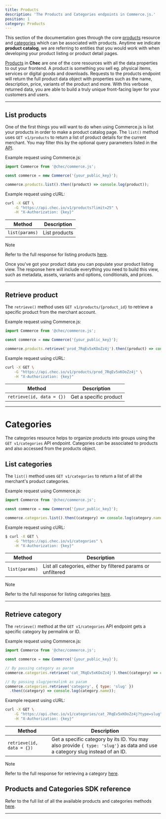 ```yaml
---
title: Products
description: 'The Products and Categories endpoints in Commerce.js.'
position: 1
category: Products
---
```


This section of the documentation goes through the core [products](#list-products) resource and
[categories](#categories) which can be associated with products. Anytime we indicate **product catalog**, we are
referring to entities that you would work with when developing your product listing or product detail pages.

[Products](/docs/api/?shell#products) in **Chec** are one of the core resources with all the data properties to out your
frontend. A product is something you sell eg. physical items, services or digital goods and downloads. Requests to the
products endpoint will return the full product data object with properties such as the name, description, price,
variants of the product and more. With this verbose returned data, you are able to build a truly unique front-facing
layer for your customers and users.

---

## List products

One of the first things you will want to do when using Commerce.js is list your products in order to make a product
catalog page. The `list()` method uses `GET v1/products` to return a list of product details for the current merchant.
You may filter this by the optional query parameters listed in the [API](/docs/api/?shell#list-all-products).

Example request using Commerce.js:

```js
import Commerce from '@chec/commerce.js';

const commerce = new Commerce('{your_public_key}');

commerce.products.list().then((product) => console.log(product));
```

Example request using cURL:

```bash
curl -X GET \
    -G "https://api.chec.io/v1/products?limit=25" \
    -H "X-Authorization: {key}"
```

| Method | Description |
| -------------------- | ----------- |
| `list(params)`       | List products |

<div class="highlight highlight--note">
    <span>Note</span>
    <p>Refer to the full response for listing products <a href="/docs/api/?shell#products">here</a>.</p>
</div>

Once you've got your product data you can populate your product listing view. The response here will include everything
you need to build this view, such as metadata, assets, variants and options, conditionals, and prices.

---

## Retrieve product

The `retrieve()` method uses `GET v1/products/{product_id}` to retrieve a specific product from the merchant account.

Example request using Commerce.js:

```js
import Commerce from '@chec/commerce.js';

const commerce = new Commerce('{your_public_key}');

commerce.products.retrieve('prod_7RqEv5xKOoZz4j').then((product) => console.log(product.name));
```

Example request using cURL:

```bash
curl -X GET \
    -G "https://api.chec.io/v1/products/prod_7RqEv5xKOoZz4j" \
    -H "X-Authorization: {key}"
```

| Method | Description |
| -------------------- | ----------- |
| `retrieve(id, data = {})`  | Get a specific product |

---

# Categories

The categories resource helps to organize products into groups using the `GET v1/categories` API endpoint. Categories
can be associated to products and also accessed from the products object.

## List categories

The `list()` method uses `GET v1/categories` to return a list of all the merchant's product categories.

Example request using Commerce.js:

```js
import Commerce from '@chec/commerce.js';

const commerce = new Commerce('{your_public_key}');

commerce.categories.list().then((category) => console.log(category.name));
```

Example request using cURL:

```bash
$ curl -X GET \
    -G "https://api.chec.io/v1/categories" \
    -H "X-Authorization: {key}"
```

| Method | Description |
| -------------------- | ----------- |
| `list(params)`       | List all categories, either by filtered params or unfiltered |

<div class="highlight highlight--note">
<span>Note</span>
  <p>Refer to the full response for listing categories <a href="/docs/api/?shell#categories">here</a>.</p>
</div>

---

## Retrieve category

The `retrieve()` method at the `GET v1/categories` API endpoint gets a specific category by permalink or ID.

Example request using Commerce.js:

```js
import Commerce from '@chec/commerce.js';

const commerce = new Commerce('{your_public_key}');

// By passing category as param
commerce.categories.retrieve('cat_7RqEv5xKOoZz4j').then((category) => console.log(category.name));

// By passing slug/permalink as param
commerce.categories.retrieve('category', { type: 'slug' })
  .then((category) => console.log(category.name));
```

Example request using cURL:

```bash
curl -X GET \
    -G "https://api.chec.io/v1/categories/cat_7RqEv5xKOoZz4j?type=slug" \
    -H "X-Authorization: {key}"
```

| Method | Description |
| -------------------- | ----------- |
| `retrieve(id, data = {})`  |  Get a specific category by its ID. You may also provide `{ type: 'slug'}` as data and use a category slug instead of an ID.  |

<div class="highlight highlight--note">
    <span>Note</span>
    <p>Refer to the full response for retrieving a category <a href="/docs/api/?shell#retrieve-category">here</a>.</p>
</div>

## Products and Categories SDK reference

Refer to the full list of all the available products and categories methods
[here](/docs/sdk/full-sdk-reference#products).

---


